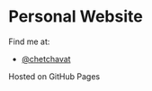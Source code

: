 # Personal Website

Find me at:
- [@chetchavat](www.twitter.com/chetchavat)

Hosted on GitHub Pages
